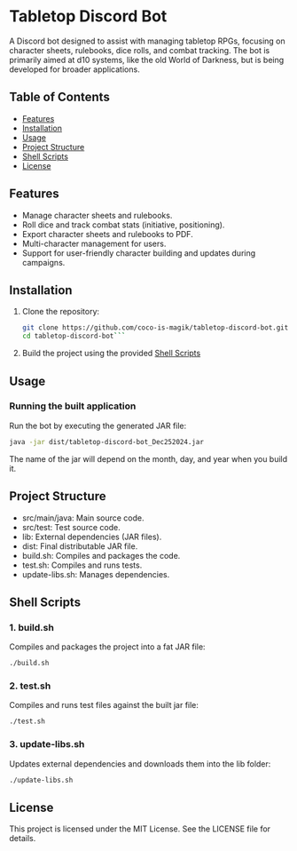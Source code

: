 # Tabletop Discord Bot

A Discord bot designed to assist with managing tabletop RPGs, focusing on character sheets, rulebooks, dice rolls, and combat tracking. The bot is primarily aimed at d10 systems, like the old World of Darkness, but is being developed for broader applications.

## Table of Contents
- [Features](#features)
- [Installation](#installation)
- [Usage](#usage)
- [Project Structure](#project-structure)
- [Shell Scripts](#shell-scripts)
- [License](#license)

## Features
- Manage character sheets and rulebooks.
- Roll dice and track combat stats (initiative, positioning).
- Export character sheets and rulebooks to PDF.
- Multi-character management for users.
- Support for user-friendly character building and updates during campaigns.

## Installation
1. Clone the repository:
   ```bash
   git clone https://github.com/coco-is-magik/tabletop-discord-bot.git
   cd tabletop-discord-bot```
2. Build the project using the provided [Shell Scripts](#shell-scripts)
## Usage
### Running the built application
Run the bot by executing the generated JAR file:
```bash
java -jar dist/tabletop-discord-bot_Dec252024.jar
```
The name of the jar will depend on the month, day, and year when you build it.
## Project Structure
- src/main/java: Main source code.
- src/test: Test source code.
- lib: External dependencies (JAR files).
- dist: Final distributable JAR file.
- build.sh: Compiles and packages the code.
- test.sh: Compiles and runs tests.
- update-libs.sh: Manages dependencies.
## Shell Scripts
### 1. build.sh
Compiles and packages the project into a fat JAR file:
```bash
./build.sh
```
### 2. test.sh
Compiles and runs test files against the built jar file:
```bash
./test.sh
```
### 3. update-libs.sh
Updates external dependencies and downloads them into the lib folder:
```bash
./update-libs.sh
```
## License
This project is licensed under the MIT License. See the LICENSE file for details.
